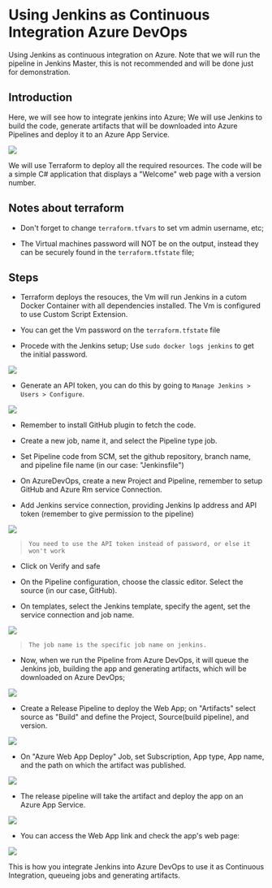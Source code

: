# Using Jenkins as Continuous Integration Azure DevOps
Using Jenkins as continuous integration on Azure. Note that we will run the pipeline in Jenkins Master, this is not recommended and will be done just for demonstration.

## Introduction

Here, we will see how to integrate jenkins into Azure; We will use Jenkins to build the code, generate artifacts that will be downloaded into Azure Pipelines and deploy it to an Azure App Service.

![](https://github.com/nokorinotsubasa/CI-jenkins-azure/blob/638046f3a426f8f5afe57b4c9c9eec48bbf911cc/images/Architecture.png)

We will use Terraform to deploy all the required resources. The code will be a simple C# application that displays a "Welcome" web page with a version number.

## Notes about terraform

- Don't forget to change `terraform.tfvars` to set vm admin username, etc;

- The Virtual machines password will NOT be on the output, instead they can be securely found in the `terraform.tfstate` file;

## Steps

- Terraform deploys the resouces, the Vm will run Jenkins in a cutom Docker Container with all dependencies installed. The Vm is configured to use Custom Script Extension.

- You can get the Vm password on the `terraform.tfstate` file

- Procede with the Jenkins setup; Use `sudo docker logs jenkins` to get the initial password.

![](https://github.com/nokorinotsubasa/CI-jenkins-azure/blob/638046f3a426f8f5afe57b4c9c9eec48bbf911cc/images/JenkinsSetup.png)

- Generate an API token, you can do this by going to `Manage Jenkins > Users > Configure`.

![](https://github.com/nokorinotsubasa/CI-jenkins-azure/blob/638046f3a426f8f5afe57b4c9c9eec48bbf911cc/images/APIToken.png)

- Remember to install GitHub plugin to fetch the code. 

- Create a new job, name it, and select the Pipeline type job.

- Set Pipeline code from SCM, set the github repository, branch name, and pipeline file name (in our case: "Jenkinsfile")

- On AzureDevOps, create a new Project and Pipeline, remember to setup GitHub and Azure Rm service Connection.

- Add Jenkins service connection, providing Jenkins Ip address and API token (remember to give permission to the pipeline)

![](https://github.com/nokorinotsubasa/CI-jenkins-azure/blob/638046f3a426f8f5afe57b4c9c9eec48bbf911cc/images/JenkinsServiceConnection.png)

>`You need to use the API token instead of password, or else it won't work`

- Click on Verify and safe

- On the Pipeline configuration, choose the classic editor. Select the source (in our case, GitHub).

- On templates, select the Jenkins template, specify the agent, set the service connection and job name.

![](https://github.com/nokorinotsubasa/CI-jenkins-azure/blob/638046f3a426f8f5afe57b4c9c9eec48bbf911cc/images/PipelineSetup.png)

>`The job name is the specific job name on jenkins.`

- Now, when we run the Pipeline from Azure DevOps, it will queue the Jenkins job, building the app and generating artifacts, which will be downloaded on Azure DevOps;

![](https://github.com/nokorinotsubasa/CI-jenkins-azure/blob/638046f3a426f8f5afe57b4c9c9eec48bbf911cc/images/JobLogs.png)

- Create a Release Pipeline to deploy the Web App; on "Artifacts" select source as "Build" and define the Project, Source(build pipeline), and version.

![](https://github.com/nokorinotsubasa/CI-jenkins-azure/blob/638046f3a426f8f5afe57b4c9c9eec48bbf911cc/images/ArtifactSetup2.png)

- On "Azure Web App Deploy" Job, set Subscription, App type, App name, and the path on which the artifact was published.

![](https://github.com/nokorinotsubasa/CI-jenkins-azure/blob/638046f3a426f8f5afe57b4c9c9eec48bbf911cc/images/WebAppPipelineSetup.png)

- The release pipeline will take the artifact and deploy the app on an Azure App Service.

![](https://github.com/nokorinotsubasa/CI-jenkins-azure/blob/638046f3a426f8f5afe57b4c9c9eec48bbf911cc/images/DownloadArtifactsJob.png)

- You can access the Web App link and check the app's web page:

![](https://github.com/nokorinotsubasa/CI-jenkins-azure/blob/638046f3a426f8f5afe57b4c9c9eec48bbf911cc/images/webpage.png)

This is how you integrate Jenkins into Azure DevOps to use it as Continuous Integration, queueing jobs and generating artifacts.